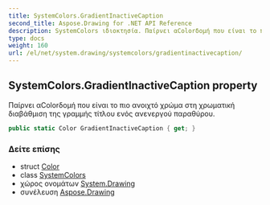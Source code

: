 ```yaml
---
title: SystemColors.GradientInactiveCaption
second_title: Aspose.Drawing for .NET API Reference
description: SystemColors ιδιοκτησία. Παίρνει αColorδομή που είναι το πιο ανοιχτό χρώμα στη χρωματική διαβάθμιση της γραμμής τίτλου ενός ανενεργού παραθύρου.
type: docs
weight: 160
url: /el/net/system.drawing/systemcolors/gradientinactivecaption/
---
```

## SystemColors.GradientInactiveCaption property

Παίρνει αColorδομή που είναι το πιο ανοιχτό χρώμα στη χρωματική διαβάθμιση της γραμμής τίτλου ενός ανενεργού παραθύρου.

```csharp
public static Color GradientInactiveCaption { get; }
```

### Δείτε επίσης

* struct [Color](../../color/)
* class [SystemColors](../)
* χώρος ονομάτων [System.Drawing](../../systemcolors/)
* συνέλευση [Aspose.Drawing](../../../)


